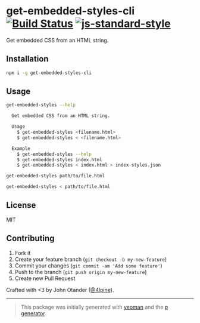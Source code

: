 # get-embedded-styles-cli [![Build Status](https://secure.travis-ci.org/johnotander/get-embedded-styles-cli.png?branch=master)](https://travis-ci.org/johnotander/get-embedded-styles-cli) [![js-standard-style](https://img.shields.io/badge/code%20style-standard-brightgreen.svg?style=flat)](https://github.com/feross/standard)

Get embedded CSS from an HTML string.

## Installation

```bash
npm i -g get-embedded-styles-cli
```

## Usage

```sh
get-embedded-styles --help

  Get embedded CSS from an HTML string.

  Usage
    $ get-embedded-styles <filename.html>
    $ get-embedded-styles < <filename.html>

  Example
    $ get-embedded-styles --help
    $ get-embedded-styles index.html
    $ get-embedded-styles < index.html > index-styles.json
```

```sh
get-embedded-styles path/to/file.html
```

```sh
get-embedded-styles < path/to/file.html
```

## License

MIT

## Contributing

1. Fork it
2. Create your feature branch (`git checkout -b my-new-feature`)
3. Commit your changes (`git commit -am 'Add some feature'`)
4. Push to the branch (`git push origin my-new-feature`)
5. Create new Pull Request

Crafted with <3 by John Otander ([@4lpine](https://twitter.com/4lpine)).

***

> This package was initially generated with [yeoman](http://yeoman.io) and the [p generator](https://github.com/johnotander/generator-p.git).
